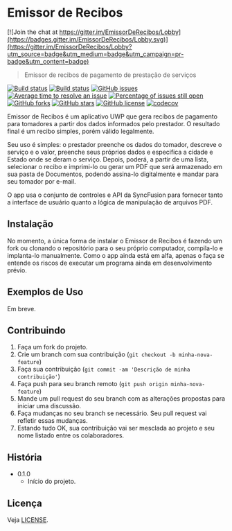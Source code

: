 # Emissor de Recibos

[![Join the chat at https://gitter.im/EmissorDeRecibos/Lobby](https://badges.gitter.im/EmissorDeRecibos/Lobby.svg)](https://gitter.im/EmissorDeRecibos/Lobby?utm_source=badge&utm_medium=badge&utm_campaign=pr-badge&utm_content=badge)

> Emissor de recibos de pagamento de prestação de serviços

 [![Build status](https://ci.appveyor.com/api/projects/status/aadue40mm5q6u8mk?svg=true)](https://ci.appveyor.com/project/joaosantana/recibos) [![Build status](https://ci.appveyor.com/api/projects/status/aadue40mm5q6u8mk/branch/develop?svg=true)](https://ci.appveyor.com/project/joaosantana/recibos/branch/develop) [![GitHub issues](https://img.shields.io/github/issues/joaosantana/Recibos.svg)](https://github.com/joaosantana/Recibos/issues) [![Average time to resolve an issue](http://isitmaintained.com/badge/resolution/joaosantana/Recibos.svg)](http://isitmaintained.com/project/joaosantana/Recibos "Average time to resolve an issue") [![Percentage of issues still open](http://isitmaintained.com/badge/open/joaosantana/Recibos.svg)](http://isitmaintained.com/project/joaosantana/Recibos "Percentage of issues still open") [![GitHub forks](https://img.shields.io/github/forks/joaosantana/Recibos.svg)](https://github.com/joaosantana/Recibos/network) [![GitHub stars](https://img.shields.io/github/stars/joaosantana/Recibos.svg)](https://github.com/joaosantana/Recibos/stargazers) [![GitHub license](https://img.shields.io/github/license/joaosantana/Recibos.svg)](https://github.com/joaosantana/Recibos/blob/develop/LICENSE) [![codecov](https://codecov.io/gh/joaosantana/Recibos/branch/develop/graph/badge.svg)](https://codecov.io/gh/joaosantana/Recibos)

Emissor de Recibos é um aplicativo UWP que gera recibos de pagamento para tomadores a partir dos dados informados pelo prestador. O resultado final é um recibo simples, porém válido legalmente.

Seu uso é simples: o prestador preenche os dados do tomador, descreve o serviço e o valor, preenche seus próprios dados e especifica a cidade e Estado onde se deram o serviço. Depois, poderá, a partir de uma lista, selecionar o recibo e imprimi-lo ou gerar um PDF que será armazenado em sua pasta de Documentos, podendo assina-lo digitalmente e mandar para seu tomador por e-mail.

O app usa o conjunto de controles e API da SyncFusion para fornecer tanto a interface de usuário quanto a lógica de manipulação de arquivos PDF.

## Instalação

No momento, a única forma de instalar o Emissor de Recibos é fazendo um fork ou clonando o repositório para o seu próprio computador, compila-lo e implanta-lo manualmente. Como o app ainda está em alfa, apenas o faça se entende os riscos de executar um programa ainda em desenvolvimento prévio.

## Exemplos de Uso

Em breve.

## Contribuindo

1. Faça um fork do projeto.
2. Crie um branch com sua contribuição (`git checkout -b minha-nova-feature`)
3. Faça sua contribuição (`git commit -am 'Descrição de minha contribuição'`)
4. Faça push para seu branch remoto (`git push origin minha-nova-feature`)
5. Mande um pull request do seu branch com as alterações propostas para iniciar uma discussão.
6. Faça mudanças no seu branch se necessário. Seu pull request vai refletir essas mudanças.
7. Estando tudo OK, sua contribuição vai ser mesclada ao projeto e seu nome listado entre os colaboradores.

## História

- 0.1.0
  - Início do projeto.

## Licença

Veja [LICENSE](LICENSE).